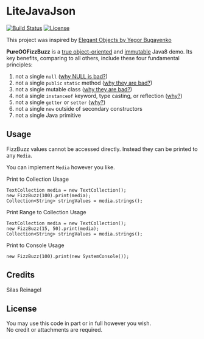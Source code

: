 # LiteJavaJson

[![Build Status](https://travis-ci.org/TheoConfidor/PureOOFizzBuzz.svg?branch=master)](https://travis-ci.org/TheoConfidor/PureOOFizzBuzz)
[![License](https://img.shields.io/badge/license-MIT-blue.svg)](./LICENSE)

This project was inspired by [Elegant Objects by Yegor Bugayenko](https://www.amazon.com/Elegant-Objects-1-Yegor-Bugayenko/dp/1519166915)

**PureOOFizzBuzz** is a [true object-oriented](http://www.yegor256.com/2014/11/20/seven-virtues-of-good-object.html)
and [immutable](http://www.yegor256.com/2014/06/09/objects-should-be-immutable.html) Java8 demo. Its key benefits, comparing to all others, include these four fundamental principles:

 1. not a single `null` ([why NULL is bad?](http://www.yegor256.com/2014/05/13/why-null-is-bad.html))
 2. not a single `public` `static` method ([why they are bad?](http://www.yegor256.com/2014/05/05/oop-alternative-to-utility-classes.html))
 3. not a single mutable class ([why they are bad?](http://www.yegor256.com/2014/06/09/objects-should-be-immutable.html))
 4. not a single `instanceof` keyword, type casting, or reflection ([why?](http://www.yegor256.com/2015/04/02/class-casting-is-anti-pattern.html))
 5. not a single `getter` or `setter` ([why?](http://www.yegor256.com/2014/09/16/getters-and-setters-are-evil.html))
 6. not a single `new` outside of secondary constructors
 7. not a single Java primitive
 
## Usage

FizzBuzz values cannot be accessed directly. Instead they can be printed to any `Media`.

You can implement `Media` however you like. 

Print to Collection Usage
```
TextCollection media = new TextCollection();
new FizzBuzz(100).print(media);
Collection<String> stringValues = media.strings();
```

Print Range to Collection Usage
```
TextCollection media = new TextCollection();
new FizzBuzz(15, 50).print(media);
Collection<String> stringValues = media.strings();
```

Print to Console Usage

```
new FizzBuzz(100).print(new SystemConsole());
```

## Credits

Silas Reinagel

## License

You may use this code in part or in full however you wish.  
No credit or attachments are required.